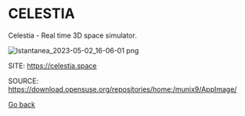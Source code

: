 # CELESTIA

 Celestia - Real time 3D space simulator.
 
 ![Istantanea_2023-05-02_16-06-01 png](https://user-images.githubusercontent.com/88724353/235691487-02ce8287-0731-4690-ba1a-fbc7e6c8001a.jpg)
 
 SITE: https://celestia.space

 SOURCE: https://download.opensuse.org/repositories/home:/munix9/AppImage/

 [Go back](https://portable-linux-apps.github.io/apps.html)
